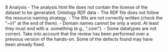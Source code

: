 8
    Analysis
        - The analysis.html file does not contain the license of the dataset to be generated.
    Ontology
    RDF data
        - The RDF file does not follow the resource naming strategy.
        - The IRIs are not correctly written (check the "~iri" at the end of them).
        - Domain names cannot be only a word. At least they must end with a .something (e.g., ".com").
        - Some datatypes are not correct.
    Take into account that the review has been performed over a previous version of the hands-on. Some of the defects found may have been already fixed.
